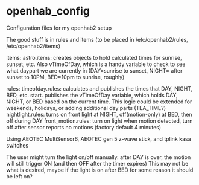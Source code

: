 # openhab_config
Configuration files for my openhab2 setup

The good stuff is in rules and items (to be placed in /etc/openhab2/rules, /etc/openhab2/items)

items:
  astro.items: creates objects to hold calculated times for sunrise, sunset, etc.  Also vTimeOfDay, which is a handy variable to check to see what daypart we are currently in (DAY=sunrise to sunset, NIGHT= after sunset to 10PM, BED=10pm to sunrise, roughly)
  
rules:
  timeofday.rules:  calculates and publishes the times that DAY, NIGHT, BED, etc. start.  publishes the vTimeOfDay variable, which holds DAY, NIGHT, or BED based on the current time.  This logic could be extended for weekends, holidays, or adding additional day parts (TEA_TIME?)
  nightlight.rules: turns on front light at NIGHT, off(motion-only) at BED, then off during DAY
  front_motion.rules: turn on light when motion detected, turn off after sensor reports no motions (factory default 4 minutes)
  
Using AEOTEC MultiSensor6, AEOTEC gen 5 z-wave stick, and tplink kasa switches

The user might turn the light on/off manually.  after DAY is over, the motion will still trigger ON (and then OFF after the timer expires)  This may not be what is desired, maybe if the light is on after BED for some reason it should be left on?
  
  
